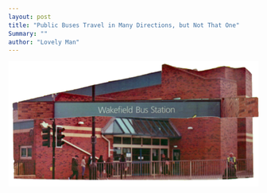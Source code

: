 ```yaml
---
layout: post
title: "Public Buses Travel in Many Directions, but Not That One"
Summary: ""
author: "Lovely Man"
---
```


![bus station](/assets/entrance.jpg)
